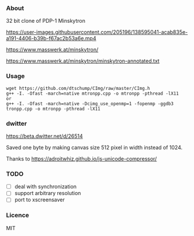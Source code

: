 ### About
32 bit clone of PDP-1 Minskytron

https://user-images.githubusercontent.com/205196/138595041-acab835e-a191-4406-b39b-f67ac2b53a6e.mp4

https://www.masswerk.at/minskytron/

https://www.masswerk.at/minskytron/minskytron-annotated.txt

### Usage

```
wget https://github.com/dtschump/CImg/raw/master/CImg.h
g++ -I. -Ofast -march=native mtronpp.cpp -o mtronpp -pthread -lX11
or
g++ -I. -Ofast -march=native -Dcimg_use_openmp=1 -fopenmp -ggdb3 tronpp.cpp -o mtronpp -pthread -lX11
```

### dwitter

https://beta.dwitter.net/d/26514

Saved one byte by making canvas size 512 pixel in width instead of 1024.

Thanks to https://adroitwhiz.github.io/js-unicode-compressor/

### TODO

- [ ] deal with synchronization
- [ ] support arbitrary resolution
- [ ] port to xscreensaver

### Licence

MIT
